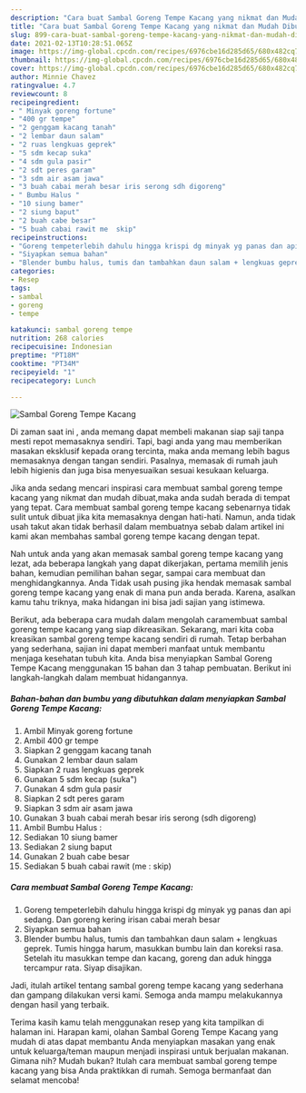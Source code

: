 ```yaml
---
description: "Cara buat Sambal Goreng Tempe Kacang yang nikmat dan Mudah Dibuat"
title: "Cara buat Sambal Goreng Tempe Kacang yang nikmat dan Mudah Dibuat"
slug: 899-cara-buat-sambal-goreng-tempe-kacang-yang-nikmat-dan-mudah-dibuat
date: 2021-02-13T10:28:51.065Z
image: https://img-global.cpcdn.com/recipes/6976cbe16d285d65/680x482cq70/sambal-goreng-tempe-kacang-foto-resep-utama.jpg
thumbnail: https://img-global.cpcdn.com/recipes/6976cbe16d285d65/680x482cq70/sambal-goreng-tempe-kacang-foto-resep-utama.jpg
cover: https://img-global.cpcdn.com/recipes/6976cbe16d285d65/680x482cq70/sambal-goreng-tempe-kacang-foto-resep-utama.jpg
author: Minnie Chavez
ratingvalue: 4.7
reviewcount: 8
recipeingredient:
- " Minyak goreng fortune"
- "400 gr tempe"
- "2 genggam kacang tanah"
- "2 lembar daun salam"
- "2 ruas lengkuas geprek"
- "5 sdm kecap suka"
- "4 sdm gula pasir"
- "2 sdt peres garam"
- "3 sdm air asam jawa"
- "3 buah cabai merah besar iris serong sdh digoreng"
- " Bumbu Halus "
- "10 siung bamer"
- "2 siung baput"
- "2 buah cabe besar"
- "5 buah cabai rawit me  skip"
recipeinstructions:
- "Goreng tempeterlebih dahulu hingga krispi dg minyak yg panas dan api sedang. Dan goreng kering irisan cabai merah besar"
- "Siyapkan semua bahan"
- "Blender bumbu halus, tumis dan tambahkan daun salam + lengkuas geprek. Tumis hingga harum, masukkan bumbu lain dan koreksi rasa. Setelah itu masukkan tempe dan kacang, goreng dan aduk hingga tercampur rata. Siyap disajikan."
categories:
- Resep
tags:
- sambal
- goreng
- tempe

katakunci: sambal goreng tempe 
nutrition: 268 calories
recipecuisine: Indonesian
preptime: "PT18M"
cooktime: "PT34M"
recipeyield: "1"
recipecategory: Lunch

---
```



![Sambal Goreng Tempe Kacang](https://img-global.cpcdn.com/recipes/6976cbe16d285d65/680x482cq70/sambal-goreng-tempe-kacang-foto-resep-utama.jpg)

Di zaman  saat ini , anda memang dapat membeli makanan siap saji tanpa mesti repot memasaknya sendiri. Tapi, bagi anda yang mau memberikan masakan eksklusif kepada orang tercinta, maka anda memang lebih bagus memasaknya dengan tangan sendiri. Pasalnya, memasak di rumah jauh lebih higienis dan juga bisa menyesuaikan sesuai kesukaan keluarga.

Jika anda sedang mencari inspirasi cara membuat sambal goreng tempe kacang yang nikmat dan mudah dibuat,maka anda sudah berada di tempat yang tepat. Cara membuat sambal goreng tempe kacang  sebenarnya tidak sulit untuk dibuat jika kita memasaknya dengan hati-hati. Namun, anda tidak usah takut akan tidak berhasil dalam membuatnya 
sebab dalam artikel ini kami akan membahas sambal goreng tempe kacang dengan tepat.  



Nah untuk anda yang akan memasak sambal goreng tempe kacang yang lezat, ada beberapa langkah yang dapat dikerjakan, pertama memilih jenis bahan, kemudian pemilihan bahan segar, sampai cara membuat dan menghidangkannya. Anda Tidak usah pusing jika hendak memasak sambal goreng tempe kacang yang enak di mana pun anda berada. Karena, asalkan kamu  tahu triknya, maka hidangan ini bisa jadi sajian yang istimewa.

Berikut, ada beberapa cara mudah dalam mengolah caramembuat sambal goreng tempe kacang yang siap dikreasikan. Sekarang, mari kita coba kreasikan sambal goreng tempe kacang sendiri di rumah. Tetap berbahan yang sederhana, sajian ini dapat memberi manfaat untuk membantu menjaga kesehatan tubuh kita. Anda bisa menyiapkan Sambal Goreng Tempe Kacang menggunakan 15 bahan dan 3 tahap pembuatan. Berikut ini langkah-langkah dalam membuat hidangannya.

<!--inarticleads1-->

##### Bahan-bahan dan bumbu yang dibutuhkan dalam menyiapkan Sambal Goreng Tempe Kacang:

1. Ambil  Minyak goreng fortune
1. Ambil 400 gr tempe
1. Siapkan 2 genggam kacang tanah
1. Gunakan 2 lembar daun salam
1. Siapkan 2 ruas lengkuas geprek
1. Gunakan 5 sdm kecap (suka&#34;)
1. Gunakan 4 sdm gula pasir
1. Siapkan 2 sdt peres garam
1. Siapkan 3 sdm air asam jawa
1. Gunakan 3 buah cabai merah besar iris serong (sdh digoreng)
1. Ambil  Bumbu Halus :
1. Sediakan 10 siung bamer
1. Sediakan 2 siung baput
1. Gunakan 2 buah cabe besar
1. Sediakan 5 buah cabai rawit (me : skip)




<!--inarticleads2-->

##### Cara membuat Sambal Goreng Tempe Kacang:

1. Goreng tempeterlebih dahulu hingga krispi dg minyak yg panas dan api sedang. Dan goreng kering irisan cabai merah besar
1. Siyapkan semua bahan
1. Blender bumbu halus, tumis dan tambahkan daun salam + lengkuas geprek. Tumis hingga harum, masukkan bumbu lain dan koreksi rasa. Setelah itu masukkan tempe dan kacang, goreng dan aduk hingga tercampur rata. Siyap disajikan.




Jadi, itulah artikel tentang  sambal goreng tempe kacang  yang sederhana dan gampang dilakukan versi kami. Semoga anda mampu melakukannya dengan hasil yang terbaik. 

Terima kasih kamu telah menggunakan resep yang kita tampilkan di halaman ini. Harapan kami, olahan  Sambal Goreng Tempe Kacang yang mudah di atas dapat membantu Anda menyiapkan masakan yang enak untuk keluarga/teman maupun menjadi inspirasi untuk berjualan makanan. Gimana nih? Mudah bukan? Itulah cara membuat sambal goreng tempe kacang yang bisa Anda praktikkan di rumah. Semoga bermanfaat dan selamat mencoba!

